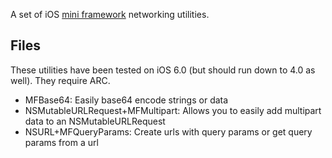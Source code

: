 A set of iOS [mini framework](https://github.com/jasongregori/mini-frameworks) networking utilities.


Files
-----

These utilities have been tested on iOS 6.0 (but should run down to 4.0 as well). They require ARC.

- MFBase64: Easily base64 encode strings or data
- NSMutableURLRequest+MFMultipart: Allows you to easily add multipart data to an NSMutableURLRequest
- NSURL+MFQueryParams: Create urls with query params or get query params from a url